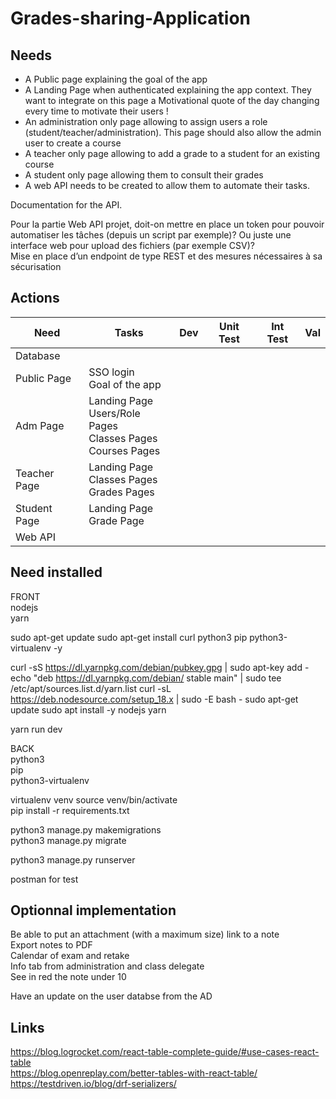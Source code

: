# Grades-sharing-Application

## Needs

- A Public page explaining the goal of the app
- A Landing Page when authenticated explaining the app context. They want to integrate on this page a Motivational quote of the day changing every time to motivate their users !
- An administration only page allowing to assign users a role (student/teacher/administration). This page should also allow the admin user to create a course
- A teacher only page allowing to add a grade to a student for an existing course
- A student only page allowing them to consult their grades
- A web API needs to be created to allow them to automate their tasks.

Documentation for the API.

Pour la partie Web API projet, doit-on mettre en place un token pour pouvoir automatiser les tâches (depuis un script par exemple)? Ou juste une interface web pour upload des fichiers (par exemple CSV)?  
Mise en place d’un endpoint de type REST et des mesures nécessaires à sa sécurisation

## Actions

| Need         | Tasks                                                                       | Dev | Unit Test | Int Test | Val |
| ------------ | --------------------------------------------------------------------------- | --- | --------- | -------- | --- |
| Database     |
| Public Page  | SSO login </br> Goal of the app                                             |
| Adm Page     | Landing Page </br> Users/Role Pages </br> Classes Pages </br> Courses Pages |
| Teacher Page | Landing Page </br> Classes Pages </br> Grades Pages                         |
| Student Page | Landing Page </br> Grade Page                                               |
| Web API      |

## Need installed

FRONT  
nodejs  
yarn

sudo apt-get update
sudo apt-get install curl python3 pip python3-virtualenv -y

curl -sS https://dl.yarnpkg.com/debian/pubkey.gpg | sudo apt-key add -
echo "deb https://dl.yarnpkg.com/debian/ stable main" | sudo tee /etc/apt/sources.list.d/yarn.list
curl -sL https://deb.nodesource.com/setup_18.x | sudo -E bash -
sudo apt-get update
sudo apt install -y nodejs yarn

yarn run dev

BACK  
python3  
pip  
python3-virtualenv

virtualenv venv
source venv/bin/activate  
pip install -r requirements.txt

python3 manage.py makemigrations  
python3 manage.py migrate

python3 manage.py runserver

postman for test

## Optionnal implementation

Be able to put an attachment (with a maximum size) link to a note  
Export notes to PDF  
Calendar of exam and retake  
Info tab from administration and class delegate  
See in red the note under 10

Have an update on the user databse from the AD

## Links

https://blog.logrocket.com/react-table-complete-guide/#use-cases-react-table  
https://blog.openreplay.com/better-tables-with-react-table/  
https://testdriven.io/blog/drf-serializers/  